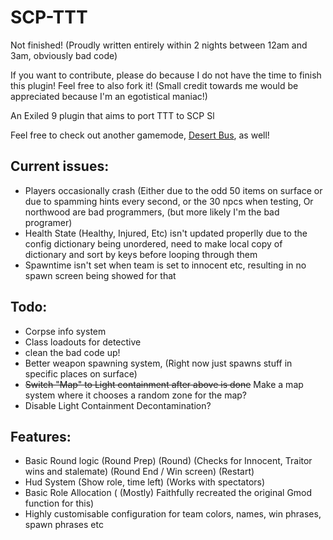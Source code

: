 # SCP-TTT

Not finished! (Proudly written entirely within 2 nights between 12am and 3am, obviously bad code)

If you want to contribute, please do because I do not have the time to finish this plugin! Feel free to also fork it! (Small credit towards me would be appreciated because I'm an egotistical maniac!)

An Exiled 9 plugin that aims to port TTT to SCP Sl

Feel free to check out another gamemode, [Desert Bus](https://github.com/morgana-x/ScpSL-DesertBus), as well!

## Current issues:
+ Players occasionally crash (Either due to the odd 50 items on surface or due to spamming hints every second, or the 30 npcs when testing, Or northwood are bad programmers, (but more likely I'm the bad programer)
+ Health State (Healthy, Injured, Etc) isn't updated properlly due to the config dictionary being unordered, need to make local copy of dictionary and sort by keys before looping through them
+ Spawntime isn't set when team is set to innocent etc, resulting in no spawn screen being showed for that

## Todo:
+ Corpse info system
+ Class loadouts for detective
+ clean the bad code up!
+ Better weapon spawning system, (Right now just spawns stuff in specific places on surface)
+ ~~Switch "Map" to Light containment after above is done~~ Make a map system where it chooses a random zone for the map?
+ Disable Light Containment Decontamination?

## Features:
+ Basic Round logic (Round Prep) (Round) (Checks for Innocent, Traitor wins and stalemate) (Round End / Win screen) (Restart)
+ Hud System (Show role, time left) (Works with spectators)
+ Basic Role Allocation ( (Mostly) Faithfully recreated the original Gmod function for this)
+ Highly customisable configuration for team colors, names, win phrases, spawn phrases etc
